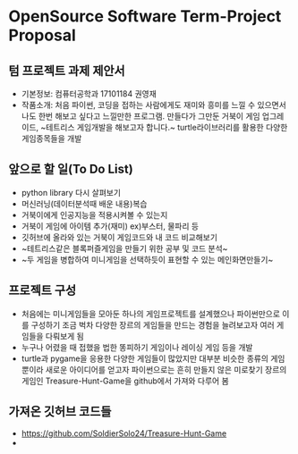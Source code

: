 # OpenSource Software Term-Project Proposal

## 텀 프로젝트 과제 제안서

- 기본정보: 컴퓨터공학과 17101184 권영재
- 작품소개: 처음 파이썬, 코딩을 접하는 사람에게도 재미와 흥미를 느낄 수 있으면서 나도 한번 해보고 싶다고 느낄만한 프로그램. 만들다가 그만둔 거북이 게임 업그레이드, ~테트리스 게임개발을 해보고자 합니다.~ turtle라이브러리를 활용한 다양한 게임종목들을 개발

## 앞으로 할 일(To Do List)

- python library 다시 살펴보기
- 머신러닝(데이터분석때 배운 내용)복습
- 거북이에게 인공지능을 적용시켜볼 수 있는지
- 거북이 게임에 아이템 추가(재미) ex)부스터, 물파리 등
- 깃허브에 올라와 있는 거북이 게임코드와 내 코드 비교해보기
- ~테트리스같은 블록퍼즐게임을 만들기 위한 공부 및 코드 분석~
- ~두 게임을 병합하여 미니게임을 선택하듯이 표현할 수 있는 메인화면만들기~

## 프로젝트 구성

- 처음에는 미니게임들을 모아둔 하나의 게임프로젝트를 설계했으나 파이썬만으로 이를 구성하기 조금 벅차 다양한 장르의 게임들을 만드는 경험을 늘려보고자 여러 게임들을 다뤄보게 됨
- 누구나 어렸을 때 접했을 법한 똥피하기 게임이나 레이싱 게임 등을 개발
- turtle과 pygame을 응용한 다양한 게임들이 많았지만 대부분 비슷한 종류의 게임뿐이라 새로운 아이디어를 얻고자 파이썬으로는 흔히 만들지 않은 미로찾기 장르의 게임인 Treasure-Hunt-Game을 github에서 가져와 다루어 봄

## 가져온 깃허브 코드들

- https://github.com/SoldierSolo24/Treasure-Hunt-Game
-
